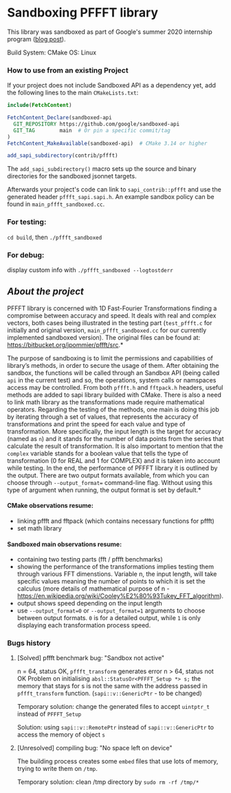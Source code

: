 # Sandboxing PFFFT library

This library was sandboxed as part of Google's summer 2020 internship program
([blog post](https://security.googleblog.com/2020/12/improving-open-source-security-during.html)).

Build System: CMake
OS: Linux

### How to use from an existing Project

If your project does not include Sandboxed API as a dependency yet, add the
following lines to the main `CMakeLists.txt`:

```cmake
include(FetchContent)

FetchContent_Declare(sandboxed-api
  GIT_REPOSITORY https://github.com/google/sandboxed-api
  GIT_TAG        main  # Or pin a specific commit/tag
)
FetchContent_MakeAvailable(sandboxed-api)  # CMake 3.14 or higher

add_sapi_subdirectory(contrib/pffft)
```

The `add_sapi_subdirectory()` macro sets up the source and binary directories
for the sandboxed jsonnet targets.

Afterwards your project's code can link to `sapi_contrib::pffft` and use the
generated header `pffft_sapi.sapi.h`. An example sandbox policy can be found
in `main_pffft_sandboxed.cc`.

### For testing:
`cd build`, then `./pffft_sandboxed`

### For debug:
display custom info with
`./pffft_sandboxed --logtostderr`

## ***About the project***

PFFFT library is concerned with 1D Fast-Fourier Transformations finding a
compromise between accuracy and speed. It deals with real and complex
vectors, both cases being illustrated in the testing part (`test_pffft.c`
for initially and original version, `main_pffft_sandboxed.cc` for our
currently implemented sandboxed version).
The original files can be found at: https://bitbucket.org/jpommier/pffft/src.*

The purpose of sandboxing is to limit the permissions and capabilities of
library’s methods, in order to secure the usage of them.
After obtaining the sandbox, the functions will be called through an
Sandbox API (being called `api` in the current test) and so, the
operations, system calls or namspaces access may be controlled.
From both `pffft.h` and `fftpack.h` headers, useful methods are added to
sapi library builded with CMake. There is also a need to link math library
as the transformations made require mathematical operators.
Regarding the testing of the methods, one main is doing this job by
iterating through a set of values, that represents the accuracy of
transformations and print the speed for each value and type of
transformation. More specifically, the input length is the target for
accuracy (named as `n`) and it stands for the number of data points from
the series that calculate the result of transformation. It is also
important to mention that the `complex` variable stands for a boolean value
that tells the type of transformation (0 for REAL and 1 for COMPLEX) and
it is taken into account while testing.
In the end, the performance of PFFFT library it is outlined by the output.
There are two output formats available, from which you can choose through
`--output_format=` command-line flag.
Without using this type of argument when running, the output format is set
by default.*

#### CMake observations resume:

* linking pffft and fftpack (which contains necessary functions for pffft)
* set math library

#### Sandboxed main observations resume:

* containing two testing parts (fft / pffft benchmarks)
* showing the performance of the transformations implies
  testing them through various FFT dimenstions.
  Variable n, the input length, will take specific values
  meaning the number of points to which it is set the calculus
  (more details of mathematical purpose of n - https://en.wikipedia.org/wiki/Cooley%E2%80%93Tukey_FFT_algorithm).
* output shows speed depending on the input length
* use `--output_format=0` or `--output_format=1` arguments to choose between output formats.
  `0` is for a detailed output, while `1` is only displaying each transformation process speed.

### Bugs history
1. [Solved] pffft benchmark bug: "Sandbox not active"

   n = 64, status OK, `pffft_transform` generates error
   n > 64, status not OK
   Problem on initialising `absl::StatusOr<PFFFT_Setup *> s;` the memory that stays
   for s is not the same with the address passed in `pffft_transform` function.
   (`sapi::v::GenericPtr` - to be changed)

   Temporary solution: change the generated files to accept
   `uintptr_t` instead of `PFFFT_Setup`

   Solution: using `sapi::v::RemotePtr` instead of `sapi::v::GenericPtr`
   to access the memory of object `s`

2. [Unresolved] compiling bug: "No space left on device"

   The building process creates some `embed` files that use lots of
   memory, trying to write them on `/tmp`.

   Temporary solution: clean /tmp directory by `sudo rm -rf /tmp/*`

